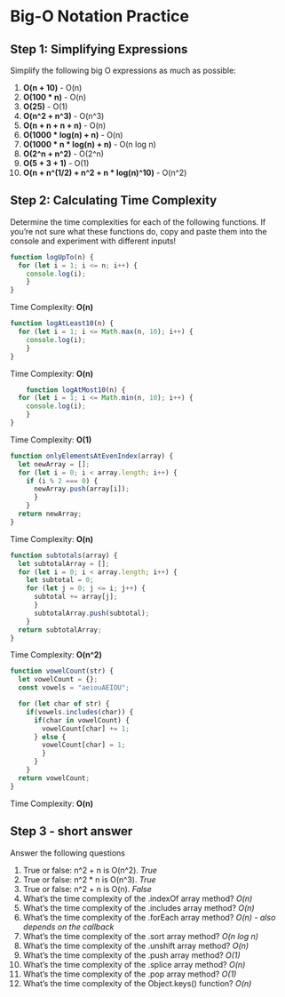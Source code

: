 # Big-O Notation Practice

## Step 1: Simplifying Expressions

Simplify the following big O expressions as much as possible:

1. **O(n + 10)** - O(n)
2. **O(100 * n)** - O(n)
3. **O(25)** - O(1)
4. **O(n^2 + n^3)** - O(n^3)
5. **O(n + n + n + n)** - O(n)
6. **O(1000 * log(n) + n)** - O(n)
7. **O(1000 * n * log(n) + n)** - O(n log n)
8. **O(2^n + n^2)** - O(2^n)
9. **O(5 + 3 + 1)** - O(1)
10. **O(n + n^(1/2) + n^2 + n * log(n)^10)** - O(n^2)



## Step 2: Calculating Time Complexity

Determine the time complexities for each of the following functions. If you’re not sure what these functions do, copy and paste them into the console and experiment with different inputs!

```javascript
function logUpTo(n) {
  for (let i = 1; i <= n; i++) {
    console.log(i);
    }
}
```

Time Complexity: **O(n)**

```javascript
function logAtLeast10(n) {
  for (let i = 1; i <= Math.max(n, 10); i++) {
    console.log(i);
    }
}
```

Time Complexity: **O(n)**

```javascript
	function logAtMost10(n) {
  for (let i = 1; i <= Math.min(n, 10); i++) {
    console.log(i);
    }
}
```

Time Complexity: **O(1)** 

```javascript
function onlyElementsAtEvenIndex(array) {
  let newArray = [];
  for (let i = 0; i < array.length; i++) {
    if (i % 2 === 0) {
      newArray.push(array[i]);
      }
    }
  return newArray;
}
```

Time Complexity: **O(n)**

```javascript
function subtotals(array) {
  let subtotalArray = [];
  for (let i = 0; i < array.length; i++) {
    let subtotal = 0;
    for (let j = 0; j <= i; j++) {
      subtotal += array[j];
      }
      subtotalArray.push(subtotal);
    }
  return subtotalArray;
}
```

Time Complexity: **O(n^2)**

```javascript
function vowelCount(str) {
  let vowelCount = {};
  const vowels = "aeiouAEIOU";

  for (let char of str) {
    if(vowels.includes(char)) {
      if(char in vowelCount) {
        vowelCount[char] += 1;
      } else {
        vowelCount[char] = 1;
        }
      }
    }
  return vowelCount;
}
```

Time Complexity: **O(n)**



## Step 3 - short answer

Answer the following questions

1. True or false: n^2 + n is O(n^2). *True*
2. True or false: n^2 * n is O(n^3). *True*
3. True or false: n^2 + n is O(n). *False*
4. What’s the time complexity of the .indexOf array method? *O(n)*
5. What’s the time complexity of the .includes array method? *O(n)*
6. What’s the time complexity of the .forEach array method? *O(n) - also depends on the callback*
7. What’s the time complexity of the .sort array method? *O(n log n)*
8. What’s the time complexity of the .unshift array method? *O(n)*
9. What’s the time complexity of the .push array method? *O(1)*
10. What’s the time complexity of the .splice array method? *O(n)*
11. What’s the time complexity of the .pop array method? *O(1)*
12. What’s the time complexity of the Object.keys() function? *O(n)*